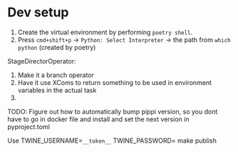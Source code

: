 # Dev setup

1. Create the virtual environment by performing `poetry shell`.
2. Press `cmd+shift+p` -> `Python: Select Interpreter` -> the path from `which python` (created by poetry)

StageDirectorOperator:

1. Make it a branch operator
2. Have it use XComs to return something to be used in environment variables in the actual task
3.

TODO:
Figure out how to automatically bump pippi version, so you dont have to go in docker file and install and set the next version in pyproject.toml

Use TWINE_USERNAME=`__token__` TWINE_PASSWORD=<your token> make publish
